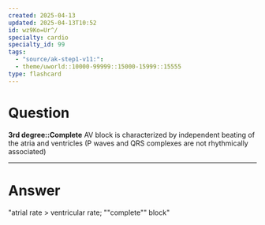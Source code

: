 ```yaml
---
created: 2025-04-13
updated: 2025-04-13T10:52
id: wz9Ko=Ur^/
specialty: cardio
specialty_id: 99
tags:
  - "source/ak-step1-v11:": 
  - theme/uworld::10000-99999::15000-15999::15555
type: flashcard
---
```


# Question
**3rd degree::Complete** AV block is characterized by independent beating of the atria and ventricles (P waves and QRS complexes are not rhythmically associated)

---

# Answer
"atrial rate > ventricular rate; ""complete"" block"